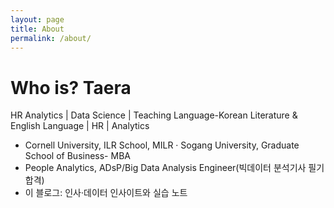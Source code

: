 ```yaml
---
layout: page
title: About
permalink: /about/
---
```


# Who is? Taera
HR Analytics | Data Science | Teaching
Language-Korean Literature & English Language | HR | Analytics

- Cornell University, ILR School, MILR · Sogang University, Graduate School of Business- MBA  
- People Analytics, ADsP/Big Data Analysis Engineer(빅데이터 분석기사 필기 합격)  
- 이 블로그: 인사·데이터 인사이트와 실습 노트
